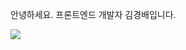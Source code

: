 안녕하세요.
프론트엔드 개발자 김경배입니다.


<img src="https://img.shields.io/badge/React-#61DAFB?style=flat-square&logo=React&logoColor=white"/></a>

